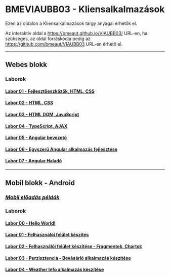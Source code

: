 # BMEVIAUBB03 - Kliensalkalmazások

Ezen az oldalon a Kliensalkalmazások tárgy anyagai érhetők el.

Az interaktív oldal a <https://bmeaut.github.io/VIAUBB03/> URL-en, ha szükséges, az oldal forráskódja pedig az <https://github.com/bmeaut/VIAUBB03> URL-en érhető el.

---

## Webes blokk

### Laborok

#### [Labor 01 - Fejlesztőeszközök, HTML, CSS](./Web/01%20-%20Fejlesztoeszkozok,%20HTML,%20CSS/)
#### [Labor 02 - HTML, CSS](./Web/02%20-%20HTML,%20CSS/)
#### [Labor 03 - HTML DOM, JavaScript](./Web/03%20-%20HTML%20DOM,%20JavaScript/)
#### [Labor 04 - TypeScript, AJAX](./Web/04%20-%20TypeScript,%20AJAX/)
#### [Labor 05 - Angular bevezető](./Web/05%20-%20Angular%201/)
#### [Labor 06 - Egyszerű Angular alkalmazás fejlesztése](./Web/06%20-%20Angular%202/)
#### [Labor 07 - Angular Haladó](./Web/07%20-%20Angular%203/)

---

## Mobil blokk - Android

### *[Mobil előadás példák](https://github.com/bmeaut/VIAUBB03/tree/master/Mobil/El%C5%91ad%C3%A1s%20p%C3%A9ld%C3%A1k)*

### Laborok

#### [Labor 00 - Hello World!](./Mobil/Labor/Labor00)
#### [Labor 01 - Felhasználói felület készítés](./Mobil/Labor/Labor01)
#### [Labor 02 - Felhasználói felület készítése - Fragmentek, Chartok](./Mobil/Labor/Labor02)
#### [Labor 03 - Perzisztencia - Bevásárló alkalmazás készítése](./Mobil/Labor/Labor03)
#### [Labor 04 - Weather Info alkalmazás készítése](./Mobil/Labor/Labor04)

